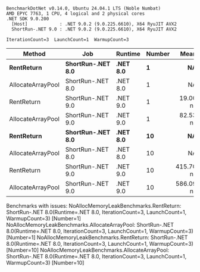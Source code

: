 ```

BenchmarkDotNet v0.14.0, Ubuntu 24.04.1 LTS (Noble Numbat)
AMD EPYC 7763, 1 CPU, 4 logical and 2 physical cores
.NET SDK 9.0.200
  [Host]            : .NET 9.0.2 (9.0.225.6610), X64 RyuJIT AVX2
  ShortRun-.NET 9.0 : .NET 9.0.2 (9.0.225.6610), X64 RyuJIT AVX2

IterationCount=3  LaunchCount=1  WarmupCount=3  

```
| Method            | Job               | Runtime  | Number | Mean      | Error      | StdDev   | Min       | Max       | Allocated |
|------------------ |------------------ |--------- |------- |----------:|-----------:|---------:|----------:|----------:|----------:|
| **RentReturn**        | **ShortRun-.NET 8.0** | **.NET 8.0** | **1**      |        **NA** |         **NA** |       **NA** |        **NA** |        **NA** |        **NA** |
| AllocateArrayPool | ShortRun-.NET 8.0 | .NET 8.0 | 1      |        NA |         NA |       NA |        NA |        NA |        NA |
| RentReturn        | ShortRun-.NET 9.0 | .NET 9.0 | 1      |  19.00 ns |   0.301 ns | 0.016 ns |  18.98 ns |  19.02 ns |         - |
| AllocateArrayPool | ShortRun-.NET 9.0 | .NET 9.0 | 1      |  82.53 ns |   1.957 ns | 0.107 ns |  82.42 ns |  82.63 ns |         - |
| **RentReturn**        | **ShortRun-.NET 8.0** | **.NET 8.0** | **10**     |        **NA** |         **NA** |       **NA** |        **NA** |        **NA** |        **NA** |
| AllocateArrayPool | ShortRun-.NET 8.0 | .NET 8.0 | 10     |        NA |         NA |       NA |        NA |        NA |        NA |
| RentReturn        | ShortRun-.NET 9.0 | .NET 9.0 | 10     | 415.70 ns |  44.740 ns | 2.452 ns | 413.87 ns | 418.49 ns |         - |
| AllocateArrayPool | ShortRun-.NET 9.0 | .NET 9.0 | 10     | 586.09 ns | 171.316 ns | 9.390 ns | 580.30 ns | 596.92 ns |         - |

Benchmarks with issues:
  NoAllocMemoryLeakBenchmarks.RentReturn: ShortRun-.NET 8.0(Runtime=.NET 8.0, IterationCount=3, LaunchCount=1, WarmupCount=3) [Number=1]
  NoAllocMemoryLeakBenchmarks.AllocateArrayPool: ShortRun-.NET 8.0(Runtime=.NET 8.0, IterationCount=3, LaunchCount=1, WarmupCount=3) [Number=1]
  NoAllocMemoryLeakBenchmarks.RentReturn: ShortRun-.NET 8.0(Runtime=.NET 8.0, IterationCount=3, LaunchCount=1, WarmupCount=3) [Number=10]
  NoAllocMemoryLeakBenchmarks.AllocateArrayPool: ShortRun-.NET 8.0(Runtime=.NET 8.0, IterationCount=3, LaunchCount=1, WarmupCount=3) [Number=10]
